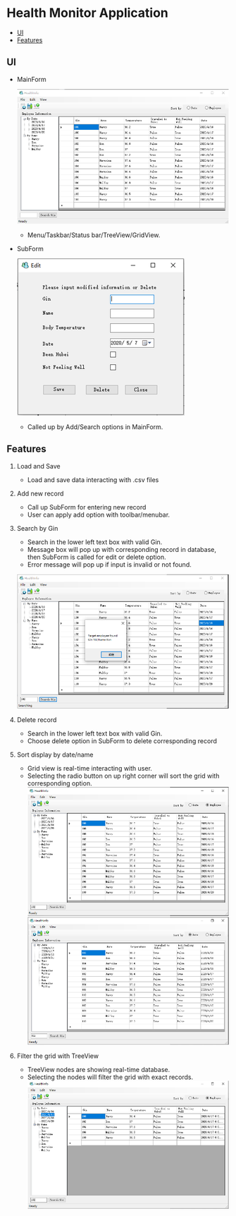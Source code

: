 # Health Monitor Application
  - [UI](#UI)
  - [Features](#Features)
## UI
  + MainForm
  
    ![](https://github.com/jzhang182/HealthMonitor/blob/master/1.png)
    + Menu/Taskbar/Status bar/TreeView/GridView.
    
  + SubForm
  
    ![](https://github.com/jzhang182/HealthMonitor/blob/master/2.PNG)
    + Called up by Add/Search options in MainForm.

## Features
1. Load and Save
    + Load and save data interacting with .csv files
   
2. Add new record
    + Call up SubForm for entering new record
    + User can apply add option with toolbar/menubar.

3. Search by Gin
    + Search in the lower left text box with valid Gin.
    + Message box will pop up with corresponding record in database, then SubForm is called for edit or delete option.
    + Error message will pop up if input is invalid or not found.
    
    ![](https://github.com/jzhang182/HealthMonitor/blob/master/3.PNG)

4. Delete record
    + Search in the lower left text box with valid Gin.
    + Choose delete option in SubForm to delete corresponding record
    
5. Sort display by date/name
    + Grid view is real-time interacting with user.
    + Selecting the radio button on up right corner will sort the grid with corresponding option.
    ![](https://github.com/jzhang182/HealthMonitor/blob/master/4.PNG)
    ![](https://github.com/jzhang182/HealthMonitor/blob/master/5.PNG)
    
6. Filter the grid with TreeView
    + TreeView nodes are showing real-time database.
    + Selecting the nodes will filter the grid with exact records.
    ![](https://github.com/jzhang182/HealthMonitor/blob/master/6.PNG)
